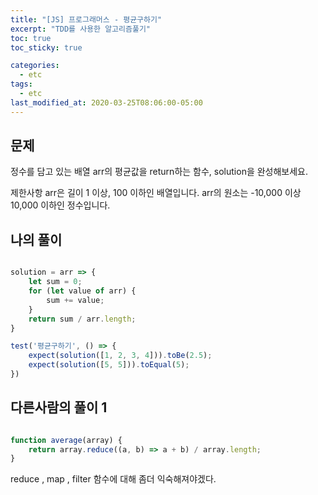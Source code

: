 ```yaml
---
title: "[JS] 프로그래머스 - 평균구하기"
excerpt: "TDD를 사용한 알고리즘풀기"
toc: true
toc_sticky: true

categories:
  - etc
tags:
  - etc
last_modified_at: 2020-03-25T08:06:00-05:00
---
```


## 문제 

정수를 담고 있는 배열 arr의 평균값을 return하는 함수, solution을 완성해보세요.

제한사항
arr은 길이 1 이상, 100 이하인 배열입니다.
arr의 원소는 -10,000 이상 10,000 이하인 정수입니다.


## 나의 풀이

```js

solution = arr => {
    let sum = 0;
    for (let value of arr) {
        sum += value;
    }
    return sum / arr.length;
}

test('평균구하기', () => {
    expect(solution([1, 2, 3, 4])).toBe(2.5);
    expect(solution([5, 5])).toEqual(5);
})

```


## 다른사람의 풀이 1


```js

function average(array) {
    return array.reduce((a, b) => a + b) / array.length;
}

```

reduce , map , filter 함수에 대해 좀더 익숙해져야겠다.